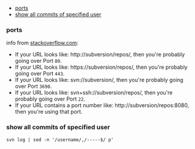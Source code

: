 <!-- MarkdownTOC autolink="true" lowercase="all" uri_encoding="false" -->

- [ports](#ports)
- [show all commits of specified user](#show-all-commits-of-specified-user)

<!-- /MarkdownTOC -->

### ports

info from [stackoverflow.com](https://stackoverflow.com/questions/7249097/what-ports-need-to-be-open-for-tortoisesvn-to-authenticate-clear-text-and-comm):

- If your URL looks like: http://subversion/repos/, then you're probably going over Port `80`.
- If your URL looks like: https://subversion/repos/, then you're probably going over Port `443`.
- If your URL looks like: svn://subversion/, then you're probably going over Port `3690`.
- If your URL looks like: svn+ssh://subversion/repos/, then you're probably going over Port `22`.
- If your URL contains a port number like: http://subversion/repos:8080, then you're using that port.


### show all commits of specified user

```
svn log | sed -n '/username/,/-----$/ p'
```